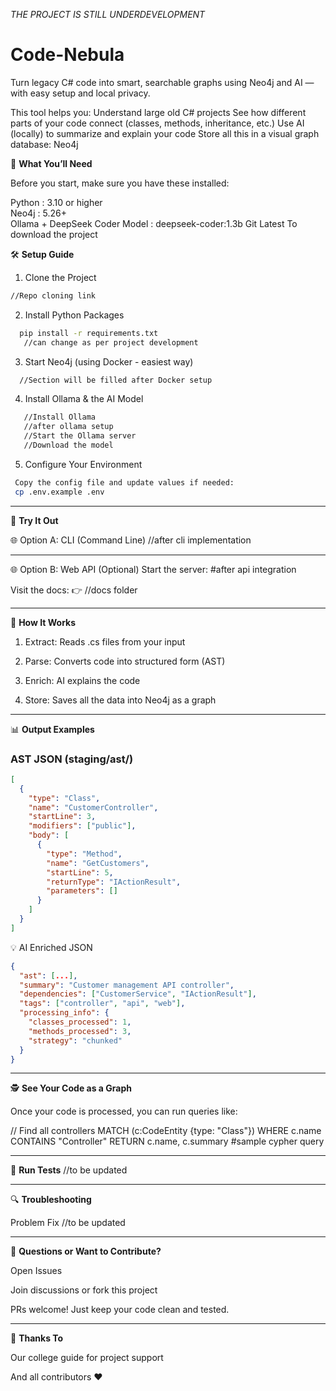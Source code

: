 *THE PROJECT IS STILL UNDERDEVELOPMENT*


# Code-Nebula
Turn legacy C# code into smart, searchable graphs using Neo4j and AI — with easy setup and local privacy.

This tool helps you:
Understand large old C# projects
See how different parts of your code connect (classes, methods, inheritance, etc.)
Use AI (locally) to summarize and explain your code
Store all this in a visual graph database: Neo4j


🚀 **What You’ll Need**

Before you start, make sure you have these installed:

Python : 3.10 or higher	           
Neo4j  : 5.26+	 
Ollama + DeepSeek Coder	Model : deepseek-coder:1.3b 
Git	Latest	To download the project


🛠️ __Setup Guide__

1. Clone the Project
 ```bash
//Repo cloning link
```
2. Install Python Packages
```bash
  pip install -r requirements.txt
   //can change as per project development 
```
3. Start Neo4j (using Docker - easiest way)
```bash
  //Section will be filled after Docker setup
```
4. Install Ollama & the AI Model
```bash
   //Install Ollama
   //after ollama setup
   //Start the Ollama server
   //Download the model
```
5. Configure Your Environment
 ```bash
  Copy the config file and update values if needed:
  cp .env.example .env
```
---

🧪 __Try It Out__

🌐 Option A: CLI (Command Line)
  //after cli implementation 

---

🌐 Option B: Web API (Optional)
    Start the server:
    #after api integration 

Visit the docs:
👉 //docs folder



---

🧠 **How It Works**

1. Extract: Reads .cs files from your input

2. Parse: Converts code into structured form (AST)

3. Enrich: AI explains the code

4. Store: Saves all the data into Neo4j as a graph


---

📊 **Output Examples**

### AST JSON (staging/ast/)
```json
[
  {
    "type": "Class",
    "name": "CustomerController",
    "startLine": 3,
    "modifiers": ["public"],
    "body": [
      {
        "type": "Method",
        "name": "GetCustomers",
        "startLine": 5,
        "returnType": "IActionResult",
        "parameters": []
      }
    ]
  }
]
```
💡 AI Enriched JSON

```json
{
  "ast": [...],
  "summary": "Customer management API controller",
  "dependencies": ["CustomerService", "IActionResult"],
  "tags": ["controller", "api", "web"],
  "processing_info": {
    "classes_processed": 1,
    "methods_processed": 3,
    "strategy": "chunked"
  }
}
```


---

🕵️ **See Your Code as a Graph**

Once your code is processed, you can run queries like:

// Find all controllers
MATCH (c:CodeEntity {type: "Class"})
WHERE c.name CONTAINS "Controller"
RETURN c.name, c.summary
#sample cypher query


---

🧪 **Run Tests**
//to be updated


---

🔍 **Troubleshooting**

Problem	Fix
//to be updated


---

💬 **Questions or Want to Contribute?**

Open Issues

Join discussions or fork this project

PRs welcome! Just keep your code clean and tested.


---



🙌 **Thanks To**

Our college guide for project support 

And all contributors ❤️


